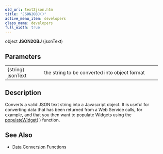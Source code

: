 ```yaml
---
old_url: text2json.htm
title: "JSON2OBJ()"
active_menu_item: developers
class_name: developers
full_width: true
---
```



object **JSON2OBJ** (jsonText)

## Parameters

<table>
<tr>
<td width="105">
{string} jsonText

</td>
<td width="18">
</td>
<td width="757">
the string to be converted into object format

</td>
</tr>
</table>

## Description

Converts a valid JSON text string into a Javascript object. It is useful for converting data that has been returned from a Web Service calls, for example, and that you then want to populate Widgets using the [populateWidget(](/developers/documentation/scripting-apis/client-api/widget-data-state-manipulation/populatewidget/) ) function.

## See Also

 - [Data Conversion](/developers/documentation/scripting-apis/client-api/conversion-functions/) Functions


